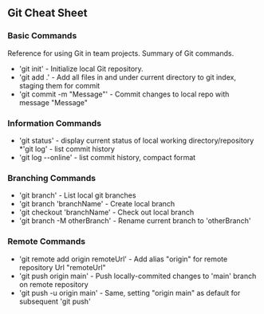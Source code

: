 ## Git Cheat Sheet

### Basic Commands

Reference for using Git in team projects.
Summary of Git commands.

* 'git init' - Initialize local Git repository.
* 'git add .' - Add all files in and under current directory to git index, staging them for commit
* 'git commit -m "Message"' - Commit changes to local repo with message "Message"


### Information Commands
* 'git status' - display current status of local working directory/repository
*'git log' - list commit history
* 'git log --online' - list commit history, compact format

### Branching Commands
* 'git branch' - List local git branches
* 'git branch 'branchName' - Create local branch
* 'git checkout 'branchName' - Check out local branch
* 'git branch -M otherBranch' - Rename current branch to 'otherBranch'

### Remote Commands
* 'git remote add origin remoteUrl' - Add alias "origin" for remote repository Url "remoteUrl"
* 'git push origin main' - Push locally-commited changes to 'main' branch on remote repository
* 'git push -u origin main' - Same, setting "origin main" as default for subsequent 'git push'
